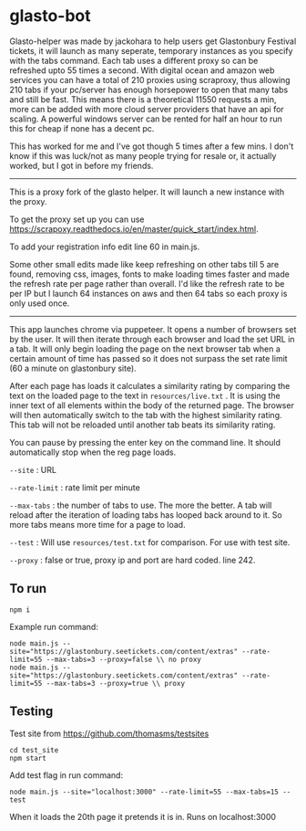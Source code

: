 # glasto-bot

Glasto-helper was made by jackohara to help users get Glastonbury Festival tickets, it will launch as many seperate, temporary instances as you specify with the tabs command. Each tab uses a different proxy so can be refreshed upto 55 times a second. With digital ocean and amazon web services you can have a total of 210 proxies using scraproxy, thus allowing 210 tabs if your pc/server has enough horsepower to open that many tabs and still be fast. This means there is a theoretical 11550 requests a min, more can be added with more cloud server providers that have an api for scaling. A powerful windows server can be rented for half an hour to run this for cheap if none has a decent pc.

This has worked for me and I've got though 5 times after a few mins. I don't know if this was luck/not as many people trying for resale or, it actually worked, but I got in before my friends.

---

This is a proxy fork of the glasto helper. It will launch a new instance with the proxy. 

To get the proxy set up you can use https://scrapoxy.readthedocs.io/en/master/quick_start/index.html. 

To add your registration info edit line 60 in main.js.

Some other small edits made like keep refreshing on other tabs till 5 are found, removing css, images, fonts to make loading times faster and made the refresh rate per page rather than overall. I'd like the refresh rate to be per IP but I launch 64 instances on aws and then 64 tabs so each proxy is only used once.

---
This app launches chrome via puppeteer. It opens a number of browsers set by the user. It will then iterate through each browser and load the set URL in a tab. It will only begin loading the page on the next browser tab when a certain amount of time has passed so it does not surpass the set rate limit (60 a minute on glastonbury site). 

After each page has loads it calculates a similarity rating by comparing the text on the loaded page to the text in ```resources/live.txt``` . It is using the inner text of all elements within the body of the returned page. The browser will then automatically switch to the tab with the highest similarity rating. This tab will not be reloaded until another tab beats its similarity rating.

You can pause by pressing the enter key on the command line. It should automatically stop when the reg page loads.

```--site``` : URL

```--rate-limit``` : rate limit per minute

```--max-tabs``` : the number of tabs to use. The more the better. A tab will reload after the iteration of loading tabs has looped back around to it. So more tabs means more time for a page to load. 

```--test``` : Will use ```resources/test.txt``` for comparison. For use with test site. 

```--proxy``` : false or true, proxy ip and port are hard coded. line 242.

## To run
```
npm i
```
Example run command:
```
node main.js --site="https://glastonbury.seetickets.com/content/extras" --rate-limit=55 --max-tabs=3 --proxy=false \\ no proxy
node main.js --site="https://glastonbury.seetickets.com/content/extras" --rate-limit=55 --max-tabs=3 --proxy=true \\ proxy
```
## Testing
Test site from https://github.com/thomasms/testsites
```
cd test_site
npm start
```

Add test flag in run command:
```
node main.js --site="localhost:3000" --rate-limit=55 --max-tabs=15 --test
```

When it loads the 20th page it pretends it is in. Runs on localhost:3000

